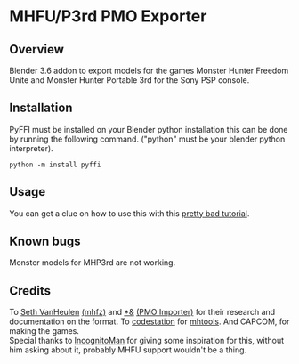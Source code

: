 # MHFU/P3rd PMO Exporter
## Overview
Blender 3.6 addon to export models for the games Monster Hunter Freedom
Unite and Monster Hunter Portable 3rd for the Sony PSP console.
## Installation
PyFFI must be installed on your Blender python installation
this can be done by running the following command. ("python" must be 
your blender python interpreter).
```commandline
python -m install pyffi
```
## Usage
You can get a clue on how to use this with this [pretty bad tutorial](https://youtu.be/qGSAnYVDiW0).
## Known bugs
Monster models for MHP3rd are not working.
## Credits
To [Seth VanHeulen](https://gitlab.com/svanheulen/) [(mhfz)](https://gitlab.com/svanheulen/mhff) and 
[*&](https://github.com/AsteriskAmpersand) [(PMO Importer)](https://github.com/AsteriskAmpersand/PMO-Importer)
for their research and documentation on the format. To [codestation](https://github.com/codestation) for 
[mhtools](https://github.com/codestation/mhtools).
And CAPCOM, for making the games.
<br>Special thanks to [IncognitoMan](https://github.com/IncognitoMan) for giving some inspiration for this, without him asking about it, probably
MHFU support wouldn't be a thing.